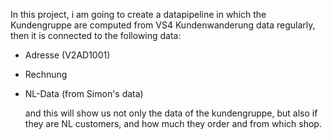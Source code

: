 In this project, i am going to create a datapipeline in which the Kundengruppe are computed from VS4 Kundenwanderung data regularly, then it is connected to the following data:

- Adresse (V2AD1001)
- Rechnung 
- NL-Data (from Simon's data)
  

  and this will show us not only the data of the kundengruppe, but also if they are NL customers, and how much they order and from which shop.
  